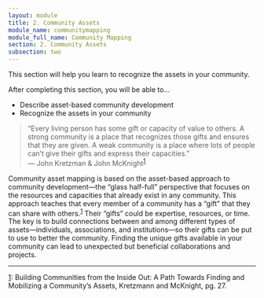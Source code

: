 ```yaml
---
layout: module
title: 2. Community Assets
module_name: communitymapping
module_full_name: Community Mapping
section: 2. Community Assets
subsection: two
---
```


This section will help you learn to recognize the assets in your community. 

<div class="objectives">

<p>After completing this section, you will be able to...</p>
<ul>
  <li>Describe asset-based community development</li>
   <li>Recognize the assets in your community</li>
</ul>

</div>

>“Every living person has some gift or capacity of value to others. A strong community is a place that recognizes those gifts and ensures that they are given. A weak community is a place where lots of people can’t give their gifts and express their capacities.”<br/>— John Kretzman & John McKnight<sup><a href="#fn1" name="1">1</a></sup> 


Community asset mapping is based on the asset-based approach to community development—the “glass half-full” perspective that focuses on the resources and capacities that already exist in any community. This approach teaches that every member of a community has a “gift” that they can share with others.<sup><a href="#fn1">1</a></sup> Their “gifts” could be expertise, resources, or time. The key is to build connections between and among different types of assets—individuals, associations, and institutions—so their gifts can be put to use to better the community. Finding the unique gifts available in your community can lead to unexpected but beneficial collaborations and projects.


<hr/>

<a name="fn1" href="#1">1</a>: Building Communities from the Inside Out: A Path Towards Finding and Mobilizing a Community’s Assets, Kretzmann and McKnight, pg. 27.